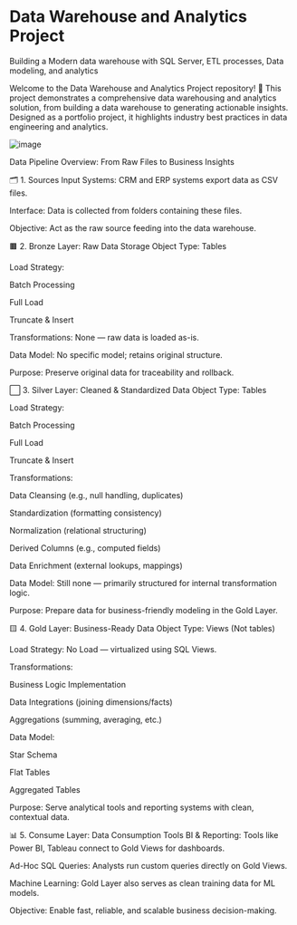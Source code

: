 # Data Warehouse and Analytics Project
Building a Modern  data warehouse with SQL Server, ETL processes, Data modeling, and analytics

Welcome to the Data Warehouse and Analytics Project repository! 🚀
This project demonstrates a comprehensive data warehousing and analytics solution, from building a data warehouse to generating actionable insights. Designed as a portfolio project, it highlights industry best practices in data engineering and analytics.

![image](https://github.com/user-attachments/assets/1033ed2e-bf4a-4983-bfee-7340e5fba23f)


 Data Pipeline Overview: From Raw Files to Business Insights
 
🗂️ 1. Sources
Input Systems: CRM and ERP systems export data as CSV files.

Interface: Data is collected from folders containing these files.

Objective: Act as the raw source feeding into the data warehouse.

🟫 2. Bronze Layer: Raw Data Storage
Object Type: Tables

Load Strategy:

Batch Processing

Full Load

Truncate & Insert

Transformations: None — raw data is loaded as-is.

Data Model: No specific model; retains original structure.

Purpose: Preserve original data for traceability and rollback.

⬜ 3. Silver Layer: Cleaned & Standardized Data
Object Type: Tables

Load Strategy:

Batch Processing

Full Load

Truncate & Insert

Transformations:

Data Cleansing (e.g., null handling, duplicates)

Standardization (formatting consistency)

Normalization (relational structuring)

Derived Columns (e.g., computed fields)

Data Enrichment (external lookups, mappings)

Data Model: Still none — primarily structured for internal transformation logic.

Purpose: Prepare data for business-friendly modeling in the Gold Layer.

🟨 4. Gold Layer: Business-Ready Data
Object Type: Views (Not tables)

Load Strategy: No Load — virtualized using SQL Views.

Transformations:

Business Logic Implementation

Data Integrations (joining dimensions/facts)

Aggregations (summing, averaging, etc.)

Data Model:

Star Schema

Flat Tables

Aggregated Tables

Purpose: Serve analytical tools and reporting systems with clean, contextual data.

📊 5. Consume Layer: Data Consumption Tools
BI & Reporting: Tools like Power BI, Tableau connect to Gold Views for dashboards.

Ad-Hoc SQL Queries: Analysts run custom queries directly on Gold Views.

Machine Learning: Gold Layer also serves as clean training data for ML models.

Objective: Enable fast, reliable, and scalable business decision-making.

